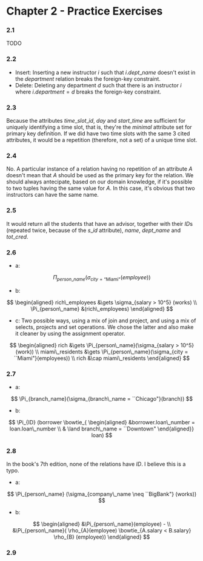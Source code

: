 # Chapter 2 - Practice Exercises

### 2.1

TODO

### 2.2

* Insert: Inserting a new instructor $i$ such that $i.dept\_name$ doesn't exist in the $department$
  relation breaks the foreign-key constraint.
* Delete: Deleting any department $d$ such that there is an instructor $i$ where
  $i.department = d$ breaks the foreign-key constraint.

### 2.3

Because the attributes $time\_slot\_id$, $day$ and $start\_time$ are sufficient for uniquely
identifying a time slot, that is, they're the *minimal* attribute set for primary key
definition. If we did have two time slots with the same 3 cited attributes, it
would be a repetition (therefore, not a set) of a unique time slot.

### 2.4

No. A particular instance of a relation having no repetition of an attribute $A$ doesn't
mean that $A$ should be used as the primary key for the relation. We should always
antecipate, based on our domain knowledge, if it's possible to two tuples having the same
value for $A$. In this case, it's obvious that two instructors can have the same name.

### 2.5

It would return all the students that have an advisor, together with their $ID$s (repeated
twice, because of the $s\_id$ attribute), $name$, $dept\_name$ and $tot\_cred$.

### 2.6

* a:

$$
\Pi_{person\_name} (\sigma_{city = \text{``Miami"}} (employee))
$$

* b:

$$
\begin{aligned}
rich\_employees &\gets \sigma_{salary > 10^5} (works) \\
\Pi_{person\_name} &(rich\_employees)
\end{aligned}
$$

* c: Two possible ways, using a mix of join and project, and using a mix of selects, projects
and set operations. We chose the latter and also make it cleaner by using the assignment
operator.

$$
\begin{aligned}
rich &\gets \Pi_{person\_name}(\sigma_{salary > 10^5}(work)) \\
miami\_residents &\gets \Pi_{person\_name}(\sigma_{city = ``Miami"}(employees)) \\
rich &\cap miami\_residents
\end{aligned}
$$

### 2.7

* a:

$$
\Pi_{branch_name}(\sigma_{branch\_name = ``Chicago"}(branch))
$$

* b:

$$
\Pi_{ID} (borrower \bowtie_{
  \begin{aligned}
  &borrower.loan\_number = loan.loan\_number \\
  & \land branch\_name = ``Downtown"
  \end{aligned}} loan)
$$

### 2.8

In the book's 7th edition, none of the relations have $ID$. I believe this is a typo.

* a:

$$
\Pi_{person\_name} (\sigma_{company\_name \neq ``BigBank"} (works))
$$

* b:

$$
\begin{aligned}
&\Pi_{person\_name}(employee) - \\
&\Pi_{person\_name}( \rho_{A}(employee) \bowtie_{A.salary < B.salary} \rho_{B} (employee))
\end{aligned}
$$

### 2.9
